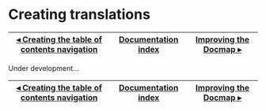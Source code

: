 # Creating translations

[◂ Creating the table of contents navigation](06-tag-summary-nav.md) | [Documentation index](index.md) | [Improving the Docmap ▸](08-improving-the-docmap.md)
-- | -- | --

Under development...

[◂ Creating the table of contents navigation](06-tag-summary-nav.md) | [Documentation index](index.md) | [Improving the Docmap ▸](08-improving-the-docmap.md)
-- | -- | --
